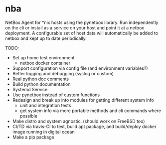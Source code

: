 # nba
NetBox Agent for *nix hosts using the pynetbox library. Run independently on the cli or install as a service on your host and point it at a netbox deployment. A configurable set of host data will automatically be added to netbox and kept up to date periodically.

TODO:
* Set up home test environment
    * netbox docker container
* Support configuration via config file (and environment variables?)
* Better logging and debugging (syslog or custom)
* Real python doc comments
* Build python documentation
* Systemd Service
* Use pynetbox instead of custom functions
* Redesign and break up into modules for getting different system info
    * unit and integration tests
    * get system info via more portable methods and cli commands where possible
* Make distro and system agnostic. (should work on FreeBSD too)
* CI/TD via travis-CI to test, build apt package, and build/deploy docker image running in digital ocean
* Make a pip package